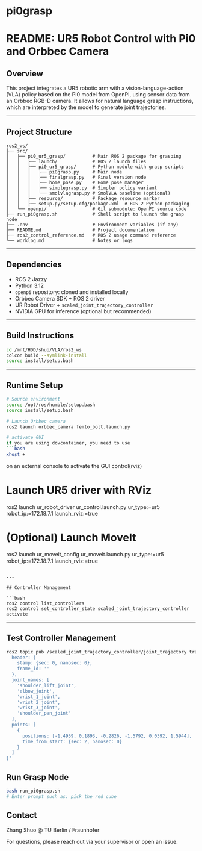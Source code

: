 # pi0grasp
# README: UR5 Robot Control with Pi0 and Orbbec Camera

## Overview

This project integrates a UR5 robotic arm with a vision-language-action (VLA) policy based on the Pi0 model from OpenPI, using sensor data from an Orbbec RGB-D camera. It allows for natural language grasp instructions, which are interpreted by the model to generate joint trajectories.

---

## Project Structure

```
ros2_ws/
├── src/
│   ├── pi0_ur5_grasp/          # Main ROS 2 package for grasping
│   │   ├── launch/             # ROS 2 launch files
│   │   ├── pi0_ur5_grasp/      # Python module with grasp scripts
│   │   │   ├── pi0grasp.py     # Main node
│   │   │   ├── finalgrasp.py   # Final version node
│   │   │   ├── home_pose.py    # Home pose manager
│   │   │   ├── simplegrasp.py  # Simpler policy variant
│   │   │   └── smolvlagrasp.py # SmolVLA baseline (optional)
│   │   ├── resource/           # Package resource marker
│   │   ├── setup.py/setup.cfg/package.xml  # ROS 2 Python packaging
│   └── openpi/                 # Git submodule: OpenPI source code
├── run_pi0grasp.sh             # Shell script to launch the grasp node
├── .env                        # Environment variables (if any)
├── README.md                   # Project documentation
├── ros2_control_reference.md   # ROS 2 usage command reference
└── worklog.md                  # Notes or logs
```

---

## Dependencies

* ROS 2 Jazzy
* Python 3.12
* `openpi` repository: cloned and installed locally
* Orbbec Camera SDK + ROS 2 driver
* UR Robot Driver + `scaled_joint_trajectory_controller`
* NVIDIA GPU for inference (optional but recommended)

---

## Build Instructions

```bash
cd /mnt/HDD/shuo/VLA/ros2_ws
colcon build --symlink-install
source install/setup.bash
```

---

## Runtime Setup

```bash
# Source environment
source /opt/ros/humble/setup.bash
source install/setup.bash

# Launch Orbbec camera
ros2 launch orbbec_camera femto_bolt.launch.py

# activate GUI
if you are using dovcontainer, you need to use
```bash
xhost +
```
on an external console to activate the GUI control(rviz)

# Launch UR5 driver with RViz
ros2 launch ur_robot_driver ur_control.launch.py ur_type:=ur5 robot_ip:=172.18.7.1 launch_rviz:=true

# (Optional) Launch MoveIt
ros2 launch ur_moveit_config ur_moveit.launch.py ur_type:=ur5 robot_ip:=172.18.7.1 launch_rviz:=true
```

---

## Controller Management

```bash
ros2 control list_controllers
ros2 control set_controller_state scaled_joint_trajectory_controller activate
```

---
## Test Controller Management

```bash
ros2 topic pub /scaled_joint_trajectory_controller/joint_trajectory trajectory_msgs/JointTrajectory "{
  header: {
    stamp: {sec: 0, nanosec: 0},
    frame_id: ''
  },
  joint_names: [
    'shoulder_lift_joint',
    'elbow_joint',
    'wrist_1_joint',
    'wrist_2_joint',
    'wrist_3_joint',
    'shoulder_pan_joint'
  ],
  points: [
    {
      positions: [-1.4959, 0.1893, -0.2826, -1.5792, 0.0392, 1.5944],
      time_from_start: {sec: 2, nanosec: 0}
    }
  ]
}"

```

## Run Grasp Node

```bash
bash run_pi0grasp.sh
# Enter prompt such as: pick the red cube
```

## Contact

Zhang Shuo @ TU Berlin / Fraunhofer

For questions, please reach out via your supervisor or open an issue.
